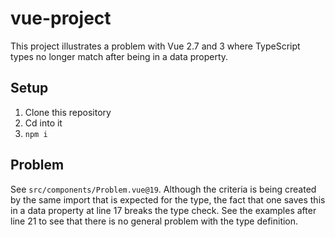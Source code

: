 # vue-project

This project illustrates a problem with Vue 2.7 and 3 where TypeScript types no longer match after being in a data property.

## Setup

1. Clone this repository
2. Cd into it
3. `npm i`

## Problem

See `src/components/Problem.vue@19`. Although the criteria is being created by the same import that is expected for the type, the fact that one saves this in a data property at line 17 breaks the type check. See the examples after line 21 to see that there is no general problem with the type definition.